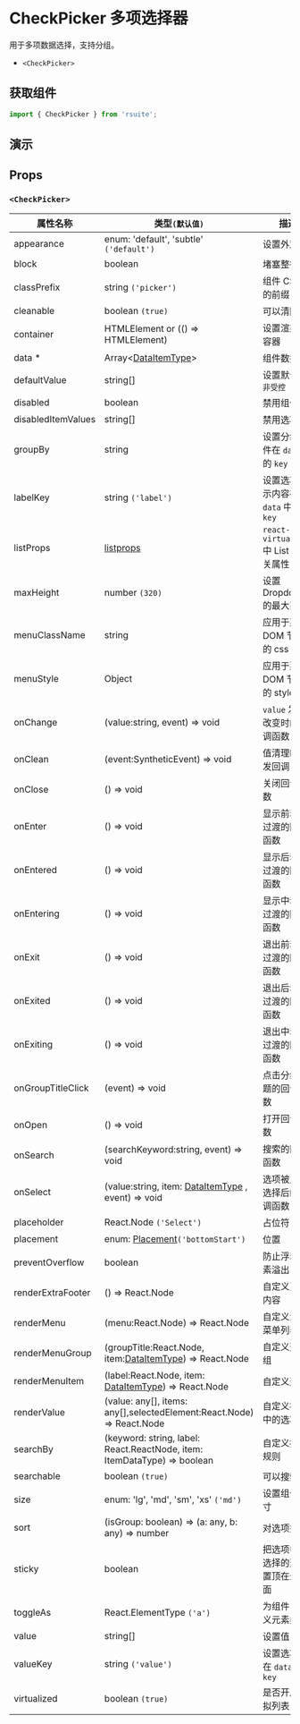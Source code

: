 # CheckPicker 多项选择器

用于多项数据选择，支持分组。

- `<CheckPicker>`

## 获取组件

```js
import { CheckPicker } from 'rsuite';
```

## 演示

<!--{demo}-->

## Props

### `<CheckPicker>`

| 属性名称           | 类型`(默认值)`                                                           | 描述                                   |
| ------------------ | ------------------------------------------------------------------------ | -------------------------------------- |
| appearance         | enum: 'default', 'subtle' `('default')`                                  | 设置外观                               |
| block              | boolean                                                                  | 堵塞整行                               |
| classPrefix        | string `('picker')`                                                      | 组件 CSS 类的前缀                      |
| cleanable          | boolean `(true)`                                                         | 可以清除                               |
| container          | HTMLElement or (() => HTMLElement)                                       | 设置渲染的容器                         |
| data \*            | Array&lt;[DataItemType](#types)&gt;                                      | 组件数据                               |
| defaultValue       | string[]                                                                 | 设置默认值 `非受控`                    |
| disabled           | boolean                                                                  | 禁用组件                               |
| disabledItemValues | string[]                                                                 | 禁用选项                               |
| groupBy            | string                                                                   | 设置分组条件在 `data` 中的 `key`       |
| labelKey           | string `('label')`                                                       | 设置选项显示内容在 `data` 中的 `key`   |
| listProps          | [listprops]                                                              | `react-virtualized` 中 List 的相关属性 |
| maxHeight          | number `(320)`                                                           | 设置 Dropdown 的最大高度               |
| menuClassName      | string                                                                   | 应用于菜单 DOM 节点的 css class        |
| menuStyle          | Object                                                                   | 应用于菜单 DOM 节点的 style            |
| onChange           | (value:string, event) => void                                            | `value` 发生改变时的回调函数           |
| onClean            | (event:SyntheticEvent) => void                                           | 值清理时触发回调                       |
| onClose            | () => void                                                               | 关闭回调函数                           |
| onEnter            | () => void                                                               | 显示前动画过渡的回调函数               |
| onEntered          | () => void                                                               | 显示后动画过渡的回调函数               |
| onEntering         | () => void                                                               | 显示中动画过渡的回调函数               |
| onExit             | () => void                                                               | 退出前动画过渡的回调函数               |
| onExited           | () => void                                                               | 退出后动画过渡的回调函数               |
| onExiting          | () => void                                                               | 退出中动画过渡的回调函数               |
| onGroupTitleClick  | (event) => void                                                          | 点击分组标题的回调函数                 |
| onOpen             | () => void                                                               | 打开回调函数                           |
| onSearch           | (searchKeyword:string, event) => void                                    | 搜索的回调函数                         |
| onSelect           | (value:string, item: [DataItemType](#types) , event) => void             | 选项被点击选择后的回调函数             |
| placeholder        | React.Node `('Select')`                                                  | 占位符                                 |
| placement          | enum: [Placement](#types)`('bottomStart')`                               | 位置                                   |
| preventOverflow    | boolean                                                                  | 防止浮动元素溢出                       |
| renderExtraFooter  | () => React.Node                                                         | 自定义页脚内容                         |
| renderMenu         | (menu:React.Node) => React.Node                                          | 自定义渲染菜单列表                     |
| renderMenuGroup    | (groupTitle:React.Node, item:[DataItemType](#types)) => React.Node       | 自定义选项组                           |
| renderMenuItem     | (label:React.Node, item: [DataItemType](#types)) => React.Node           | 自定义选项                             |
| renderValue        | (value: any[], items: any[],selectedElement:React.Node) => React.Node    | 自定义被选中的选项                     |
| searchBy           | (keyword: string, label: React.ReactNode, item: ItemDataType) => boolean | 自定义搜索规则                         |
| searchable         | boolean `(true)`                                                         | 可以搜索                               |
| size               | enum: 'lg', 'md', 'sm', 'xs' `('md')`                                    | 设置组件尺寸                           |
| sort               | (isGroup: boolean) => (a: any, b: any) => number                         | 对选项排序                             |
| sticky             | boolean                                                                  | 把选项中已选择的选项置顶在最前面       |
| toggleAs           | React.ElementType `('a')`                                                | 为组件自定义元素类型                   |
| value              | string[]                                                                 | 设置值 `受控`                          |
| valueKey           | string `('value')`                                                       | 设置选项值在 `data` 中的 `key`         |
| virtualized        | boolean `(true)`                                                         | 是否开启虚拟列表                       |

[listprops]: https://github.com/bvaughn/react-virtualized/blob/master/docs/List.md#prop-types
